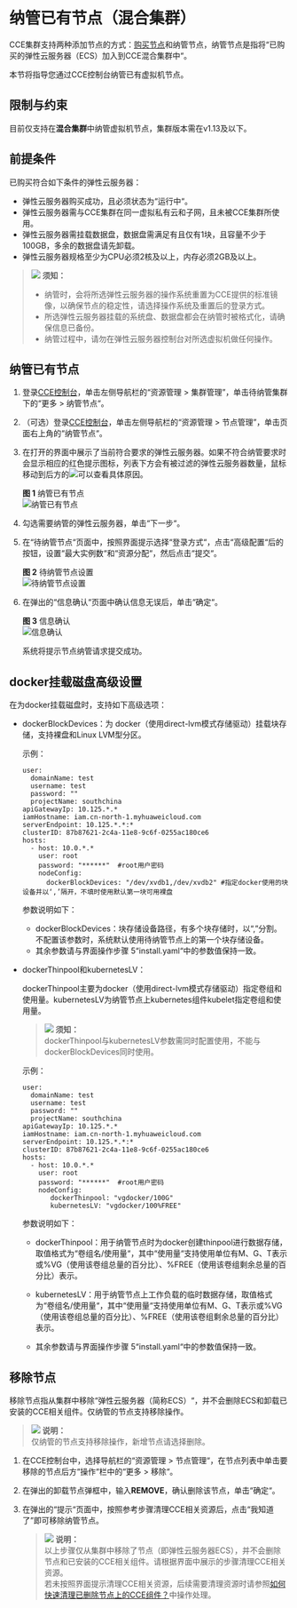 # 纳管已有节点（混合集群）<a name="cce_01_0198"></a>

CCE集群支持两种添加节点的方式：[购买节点](重置节点.md)和纳管节点，纳管节点是指将“已购买的弹性云服务器（ECS）加入到CCE混合集群中“。

本节将指导您通过CCE控制台纳管已有虚拟机节点。

## 限制与约束<a name="section11440230173714"></a>

目前仅支持在**混合集群**中纳管虚拟机节点，集群版本需在v1.13及以下。

## 前提条件<a name="section4156147355"></a>

已购买符合如下条件的弹性云服务器：

-   弹性云服务器购买成功，且必须状态为“运行中“。
-   弹性云服务器需与CCE集群在同一虚拟私有云和子网，且未被CCE集群所使用。
-   弹性云服务器需挂载数据盘，数据盘需满足有且仅有1块，且容量不少于100GB，多余的数据盘请先卸载。
-   弹性云服务器规格至少为CPU必须2核及以上，内存必须2GB及以上。

>![](public_sys-resources/icon-notice.gif) **须知：**   
>-   纳管时，会将所选弹性云服务器的操作系统重置为CCE提供的标准镜像，以确保节点的稳定性，请选择操作系统及重置后的登录方式。  
>-   所选弹性云服务器挂载的系统盘、数据盘都会在纳管时被格式化，请确保信息已备份。  
>-   纳管过程中，请勿在弹性云服务器控制台对所选虚拟机做任何操作。  

## 纳管已有节点<a name="section5760111122710"></a>

1.  登录[CCE控制台](https://console.huaweicloud.com/cce2.0/?utm_source=helpcenter)，单击左侧导航栏的“资源管理 \> 集群管理”，单击待纳管集群下的“更多 \>  纳管节点“。
2.  （可选）登录[CCE控制台](https://console.huaweicloud.com/cce2.0/?utm_source=helpcenter)，单击左侧导航栏的“资源管理 \> 节点管理”，单击页面右上角的“纳管节点“。
3.  在打开的界面中展示了当前符合要求的弹性云服务器。如果不符合纳管要求时会显示相应的红色提示图标，列表下方会有被过滤的弹性云服务器数量，鼠标移动到后方的![](figures/icon-faq.png)可以查看具体原因。

    **图 1**  纳管已有节点<a name="fig536411548218"></a>  
    ![](figures/纳管已有节点.png "纳管已有节点")

4.  勾选需要纳管的弹性云服务器，单击“下一步“。
5.  在“待纳管节点“页面中，按照界面提示选择“登录方式“，点击“高级配置“后的按钮，设置“最大实例数“和“资源分配“，然后点击“提交“。

    **图 2**  待纳管节点设置<a name="fig194961548175118"></a>  
    ![](figures/待纳管节点设置.png "待纳管节点设置")

6.  在弹出的“信息确认“页面中确认信息无误后，单击“确定“。

    **图 3**  信息确认<a name="fig282931555510"></a>  
    ![](figures/信息确认.png "信息确认")

    系统将提示节点纳管请求提交成功。


## docker挂载磁盘高级设置<a name="section059123814313"></a>

在为docker挂载磁盘时，支持如下高级选项：

-   dockerBlockDevices：为 docker（使用direct-lvm模式存储驱动）挂载块存储，支持裸盘和Linux LVM型分区。

    示例：

    ```
    user:
      domainName: test
      username: test
      password: ""
      projectName: southchina
    apiGatewayIp: 10.125.*.*
    iamHostname: iam.cn-north-1.myhuaweicloud.com
    serverEndpoint: 10.125.*.*:*
    clusterID: 87b87621-2c4a-11e8-9c6f-0255ac180ce6
    hosts:
      - host: 10.0.*.*
        user: root
        password: "******"  #root用户密码
        nodeConfig:
          dockerBlockDevices: "/dev/xvdb1,/dev/xvdb2" #指定docker使用的块设备并以‘,’隔开，不填时使用默认第一块可用裸盘
    ```

    参数说明如下：

    -   dockerBlockDevices：块存储设备路径，有多个块存储时，以“,”分割。不配置该参数时，系统默认使用待纳管节点上的第一个块存储设备。
    -   其余参数请与界面操作步骤 5“install.yaml“中的参数值保持一致。

-   dockerThinpool和kubernetesLV：

    dockerThinpool主要为docker（使用direct-lvm模式存储驱动）指定卷组和使用量。kubernetesLV为纳管节点上kubernetes组件kubelet指定卷组和使用量。

    >![](public_sys-resources/icon-notice.gif) **须知：**   
    >dockerThinpool与kubernetesLV参数需同时配置使用，不能与dockerBlockDevices同时使用。  

    示例：

    ```
    user:
      domainName: test
      username: test
      password: ""
      projectName: southchina
    apiGatewayIp: 10.125.*.*
    iamHostname: iam.cn-north-1.myhuaweicloud.com
    serverEndpoint: 10.125.*.*:*
    clusterID: 87b87621-2c4a-11e8-9c6f-0255ac180ce6
    hosts:
      - host: 10.0.*.*
        user: root
        password: "******"  #root用户密码
        nodeConfig:
           dockerThinpool: "vgdocker/100G"
           kubernetesLV: "vgdocker/100%FREE"
    ```

    参数说明如下：

    -   dockerThinpool：用于纳管节点时为docker创建thinpool进行数据存储，取值格式为“卷组名/使用量“，其中“使用量“支持使用单位有M、G、T表示或%VG（使用该卷组总量的百分比）、%FREE（使用该卷组剩余总量的百分比）表示。
    -   kubernetesLV：用于纳管节点上工作负载的临时数据存储，取值格式为“卷组名/使用量“，其中“使用量“支持使用单位有M、G、T表示或%VG（使用该卷组总量的百分比）、%FREE（使用该卷组剩余总量的百分比）表示。

    -   其余参数请与界面操作步骤 5“install.yaml“中的参数值保持一致。


## 移除节点<a name="section11769121162712"></a>

移除节点指从集群中移除“弹性云服务器（简称ECS）“，并不会删除ECS和卸载已安装的CCE相关组件。仅纳管的节点支持移除操作。

>![](public_sys-resources/icon-note.gif) **说明：**   
>仅纳管的节点支持移除操作，新增节点请选择删除。  

1.  在CCE控制台中，选择导航栏的“资源管理 \> 节点管理“，在节点列表中单击要移除的节点后方“操作“栏中的“更多 \> 移除“。
2.  在弹出的卸载节点弹框中，输入**REMOVE**，确认删除该节点，单击“确定“。
3.  在弹出的“提示“页面中，按照参考步骤清理CCE相关资源后，点击“我知道了”即可移除纳管节点。

    >![](public_sys-resources/icon-note.gif) **说明：**   
    >以上步骤仅从集群中移除了节点（即弹性云服务器ECS），并不会删除节点和已安装的CCE相关组件。请根据界面中展示的步骤清理CCE相关资源。  
    >若未按照界面提示清理CCE相关资源，后续需要清理资源时请参照[如何快速清理已删除节点上的CCE组件？](如何快速清理已删除节点上的CCE组件.md)中操作处理。  


